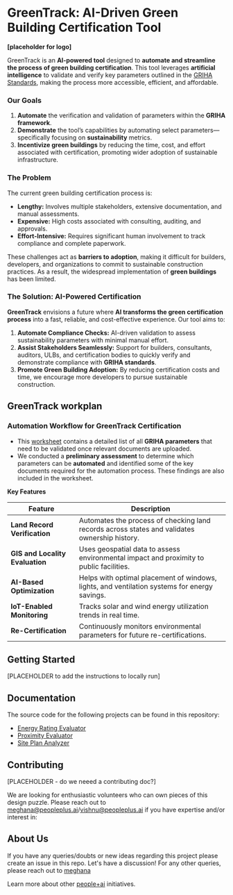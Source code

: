 # **GreenTrack: AI-Driven Green Building Certification Tool** 

**[placeholder for logo]** 

GreenTrack is an **AI-powered tool** designed to **automate and streamline the process of green building certification**. This tool leverages **artificial intelligence** to validate and verify key parameters outlined in the [GRIHA Standards](https://www.grihaindia.org/files/Manual_VolI.pdf), making the process more accessible, efficient, and affordable.

### **Our Goals**  
1. **Automate** the verification and validation of parameters within the **GRIHA framework**.  
2. **Demonstrate** the tool’s capabilities by automating select parameters—specifically focusing on **sustainability** metrics.  
3. **Incentivize green buildings** by reducing the time, cost, and effort associated with certification, promoting wider adoption of sustainable infrastructure.

### **The Problem**  

The current green building certification process is:  
- **Lengthy:** Involves multiple stakeholders, extensive documentation, and manual assessments.  
- **Expensive:** High costs associated with consulting, auditing, and approvals.  
- **Effort-Intensive:** Requires significant human involvement to track compliance and complete paperwork.

These challenges act as **barriers to adoption**, making it difficult for builders, developers, and organizations to commit to sustainable construction practices. As a result, the widespread implementation of **green buildings** has been limited.

### **The Solution: AI-Powered Certification**  

**GreenTrack** envisions a future where **AI transforms the green certification process** into a fast, reliable, and cost-effective experience. Our tool aims to:  

1. **Automate Compliance Checks:** AI-driven validation to assess sustainability parameters with minimal manual effort.  
2. **Assist Stakeholders Seamlessly:** Support for builders, consultants, auditors, ULBs, and certification bodies to quickly verify and demonstrate compliance with **GRIHA standards**.  
3. **Promote Green Building Adoption:** By reducing certification costs and time, we encourage more developers to pursue sustainable construction.

## GreenTrack workplan

### **Automation Workflow for GreenTrack Certification**  

- This [worksheet](https://docs.google.com/spreadsheets/d/1ACInZjybHO91J53p1HrEaPxn8wKxdPAppkET2UgFlZw/edit?usp=sharing) contains a detailed list of all **GRIHA parameters** that need to be validated once relevant documents are uploaded.  
- We conducted a **preliminary assessment** to determine which parameters can be **automated** and identified some of the key documents required for the automation process. These findings are also included in the worksheet.  


**Key Features**

| **Feature** | **Description** |
|-------------|-----------------|
| **Land Record Verification** | Automates the process of checking land records across states and validates ownership history. |
| **GIS and Locality Evaluation** | Uses geospatial data to assess environmental impact and proximity to public facilities. |
| **AI-Based Optimization** | Helps with optimal placement of windows, lights, and ventilation systems for energy savings. |
| **IoT-Enabled Monitoring** | Tracks solar and wind energy utilization trends in real time. |
| **Re-Certification** | Continuously monitors environmental parameters for future re-certifications. |

## Getting Started

[PLACEHOLDER to add the instructions to locally run]

## Documentation

The source code for the following projects can be found in this repository:

- [Energy Rating Evaluator](./Energy%20Rating%20Evaluator)
- [Proximity Evaluator](./Proximity%20Evaluator)
- [Site Plan Analyzer](./Site%20Plan%20Analyzer)

## Contributing

[PLACEHOLDER - do we neeed a contributing doc?]

We are looking for enthusiastic volunteers who can own pieces of this design puzzle. Please reach out to meghana@peopleplus.ai/vishnu@peopleplus.ai if you have expertise and/or interest in:

## About Us

If you have any queries/doubts or new ideas regarding this project please create an issue in this repo. Let's have a discussion! For any other queries, please reach out to [meghana](mailto:meghana@peopleplus.ai) 

Learn more about other [people+ai](https://peopleplus.ai/) initiatives.

